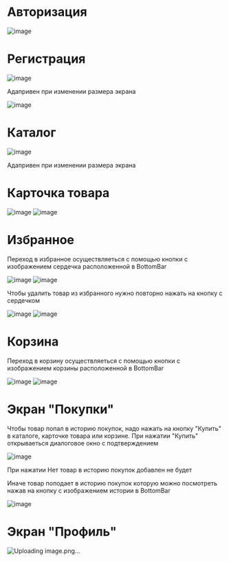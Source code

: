 # Авторизация 
![image](https://github.com/Pavel-Stefashin/CatalogOfCars/assets/135818098/f48f3f32-6181-439f-9a76-e0e818f6b9a7)

# Регистрация
![image](https://github.com/Pavel-Stefashin/CatalogOfCars/assets/135818098/543da24c-9b0a-4331-867e-3b8e95175ddc)

Адапривен при изменении размера экрана

![image](https://github.com/Pavel-Stefashin/CatalogOfCars/assets/135818098/578b7f06-f3d9-412a-9799-7a562dff3a2e)

# Каталог
![image](https://github.com/Pavel-Stefashin/CatalogOfCars/assets/135818098/6c33fc99-7a2b-4f6e-b64e-f455f1235143)

Адапривен при изменении размера экрана

# Карточка товара
![image](https://github.com/Pavel-Stefashin/CatalogOfCars/assets/135818098/6fc260fa-a19c-43ab-a82e-23360a2d6dc0)
![image](https://github.com/Pavel-Stefashin/CatalogOfCars/assets/135818098/1c432148-6af9-47c5-a613-7f206a4b50f4)

# Избранное
Переход в избранное осуществляеться с помощью кнопки с изображением сердечка расположенной в BottomBar

![image](https://github.com/Pavel-Stefashin/CatalogOfCars/assets/135818098/352b6c78-0d2f-4c8e-b107-4eee3b37b265)
![image](https://github.com/Pavel-Stefashin/CatalogOfCars/assets/135818098/70de8dcf-7a09-4503-ac6b-706560eb5bd6)

Чтобы удалить товар из избранного нужно повторно нажать на кнопку с сердечком

![image](https://github.com/Pavel-Stefashin/CatalogOfCars/assets/135818098/34dbe1e5-2c1c-4940-b25b-8a9ee1073700)
![image](https://github.com/Pavel-Stefashin/CatalogOfCars/assets/135818098/6a003101-f9f6-4459-a4d5-6318b83ad4b7)

# Корзина
Переход в корзину осуществляеться с помощью кнопки с изображением корзины расположенной в BottomBar

![image](https://github.com/Pavel-Stefashin/CatalogOfCars/assets/135818098/656a9840-7457-4a04-8e84-69e989d308f4)
![image](https://github.com/Pavel-Stefashin/CatalogOfCars/assets/135818098/9d0bcd39-7593-493d-b2b0-139c29916c30)

# Экран "Покупки"
Чтобы товар попал в историю покупок, надо нажать на кнопку "Купить" в каталоге, карточке товара или корзине.
При нажатии "Купить" открываеться диалоговое окно с подтверждением

![image](https://github.com/Pavel-Stefashin/CatalogOfCars/assets/135818098/77040a00-58d0-46d4-a6e0-8ac14094ae70)

При нажатии Нет товар в историю покупок добавлен не будет

Иначе товар поподает в историю покупок которую можно посмотреть нажав на кнопку с изображением истории в BottomBar

![image](https://github.com/Pavel-Stefashin/CatalogOfCars/assets/135818098/4025ee04-12cc-49ab-9ae7-7555ac0d937d)

# Экран "Профиль"

![Uploading image.png…]()


